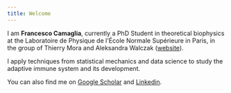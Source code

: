 ```yaml
---
title: Welcome
---
```


I am **Francesco Camaglia**, currently a PhD Student in theoretical biophysics at the Laboratoire de Physique de l'École Normale Supérieure in Paris, in the group of Thierry Mora and Aleksandra Walczak ([website](https://sites.google.com/view/statbiophysens/home?authuser=0)).

I apply techniques from statistical mechanics and data science to study the adaptive immune system and its development. 

You can also find me on [Google Scholar](https://scholar.google.com/citations?user=EpPP7K8AAAAJ&hl=it&authuser=1&oi=ao) and [Linkedin](https://www.linkedin.com/in/francesco-camaglia-812567207).
